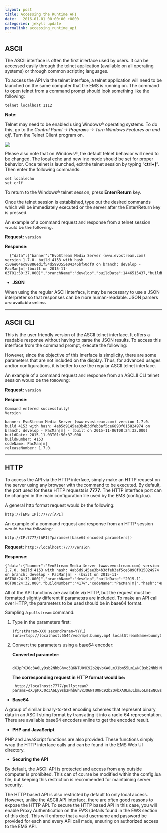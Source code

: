 ```yaml
---
layout: post
title: Accessing the Runtime API
date:   2016-01-01 00:00:00 +0000
categories: jekyll update
permalink: accessing_runtime_api
---
```


## ASCII

The ASCII interface is often the first interface used by users. It can be accessed easily through the telnet application (available on all operating systems) or through common scripting languages.

To access the API via the telnet interface, a telnet application will need to be launched on the same computer that the EMS is running on. The command to open telnet from a command prompt should look something like the following:

    telnet localhost 1112

**Note:**

Telnet may need to be enabled using Windows® operating systems. To do this, go to the *Control Panel -> Programs -> Turn Windows Features on and off*. Turn the Telnet Client program on.

![](./media/image1.jpg)



Please also note that on Windows®, the default telnet behavior will need to be changed. The local echo and new line mode should be set for proper behavior. Once telnet is launched, exit the telnet session by typing “**ctrl+\]**”. Then enter the following commands:

    set localecho
    set crlf

To return to the Windows® telnet session, press **Enter**/**Return** key.

Once the telnet session is established, type out the desired commands which will be immediately executed on the server after the Enter/Return key is pressed.

An example of a command request and response from a telnet session would be the following:

**Request:** `version`

**Response:**

      {"data":{"banner":"EvoStream Media Server (www.evostream.com) version 1.7.0. build 4153 with hash: c50ee04ec98886ed1f54d599355e04346bf50df0 on branch: develop - PacMan|m|-(built on 2015-11-03T01:50:37.000)","branchName":"develop","buildDate":1446515437,"buildNumber":"4153","codeName":"PacMan|m|","hash":"c50ee04ec98886ed1f54d599355e04346bf50df0","releaseNumber":"1.7.0."},"description":"Version","status":"SUCCESS"}

- **JSON**

When using the regular ASCII interface, it may be necessary to use a JSON interpreter so that responses can be more human-readable. JSON parsers are available online.

------

## ASCII CLI

This is the user friendly version of the ASCII telnet interface. It offers a readable response without having to parse the JSON results. To access this interface from the command prompt, execute the following:

However, since the objective of this interface is simplicity, there are some parameters that are not included on the display. Thus, for advanced usages and/or configurations, it is better to use the regular ASCII telnet interface.

An example of a command request and response from an ASCLII CLI telnet session would be the following:

**Request:** `version`

**Response:**

    Command entered successfully!
    Version
    
    banner: EvoStream Media Server (www.evostream.com) version 1.7.0. build 4153 with hash: 4ab5d9145ae3b4b3dfeb3af5ce6890f015824974 on branch: develop - PacMan|m| - (built on 2015-11-06T08:24:32.000)
    buildDate: 2015-11-03T01:50:37.000
    buildNumber: 4153
    codeName: PacMan|m|
    releaseNumber: 1.7.0.

------

## HTTP

To access the API via the HTTP interface, simply make an HTTP request on the server using any browser with the command to be executed. By default, the port used for these HTTP requests is **7777**. The HTTP interface port can be changed in the main configuration file used by the EMS (config.lua).

A general http format request would be the following:

    http://[EMS IP]:7777/[API]

An example of a command request and response from an HTTP session would be the following:

    http://IP:7777/[API]?params=([base64 encoded parameters])

**Request:** `http://localhost:7777/version`

**Response:**

    {"data":{"banner":"EvoStream Media Server (www.evostream.com) version 1.7.0. build 4153 with hash: 4ab5d9145ae3b4b3dfeb3af5ce6890f015824974 on branch: develop - PacMan|m| - (built on 2015-11-06T08:24:32.000)","branchName":"develop","buildDate":"2015-11-06T08:24:32.000","buildNumber":"4176","codeName":"PacMan|m|","hash":"4ab5d9145ae3b4b3dfeb3af5ce6890f015824974","releaseNumber":"1.7.0."},"description":"Version","status":"SUCCESS"}



All of the API functions are available via HTTP, but the request must be formatted slightly different if parameters are included. To make an API call over HTTP, the parameters to be used should be in base64 format.

Sampling a `pullstream` command:

1. Type in the parameters first:
   
       (firstParam=XXX secondParam=YYY…)
       (uri=rtsp://localhost:5544/vod/mp4.bunny.mp4 localStreamName=bunny)
   
2. Convert the parameters using a base64 encoder:

   **Converted parameter:** 

        dXJpPXJ0c3A6Ly9sb2NhbGhvc3Q6NTU0NC92b2QvbXA0LmJ1bm55Lm1wNCBsb2NhbHN0cmVhbW5hbWU9YnVubnkp

   **The corresponding request in HTTP format would be:**

        http://localhost:7777/pullstream?params=dXJpPXJ0c3A6Ly9sb2NhbGhvc3Q6NTU0NC92b2QvbXA0LmJ1bm55Lm1wNCBsb2NhbHN0cmVhbW5hbWU9YnVubnkp



- **Base64**

A group of similar binary-to-text encoding schemes that represent binary data in an ASCII string format by translating it into a radix-64 representation. There are available base64 encoders online to get the encoded result.

- **PHP and JavaScript**

PHP and JavaScript functions are also provided. These functions simply wrap the HTTP interface calls and can be found in the EMS Web UI directory.

- **Securing the API**

By default, the ASCII API is protected and access from any outside computer is prohibited. This can of course be modified within the config.lua file, but keeping this restriction is recommended for maintaining server security.

The HTTP based API is also restricted by default to only local access. However, unlike the ASCII API interface, there are often good reasons to expose the HTTP API. To secure the HTTP based API in this case, you will enable Proxy Authentication on the EWS (details found in the EWS section of this doc). This will enforce that a valid username and password be provided for each and every API call made, ensuring on authorized access to the EMS API.
